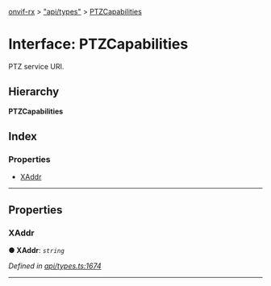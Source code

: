 [onvif-rx](../README.md) > ["api/types"](../modules/_api_types_.md) > [PTZCapabilities](../interfaces/_api_types_.ptzcapabilities.md)

# Interface: PTZCapabilities

PTZ service URI.

## Hierarchy

**PTZCapabilities**

## Index

### Properties

* [XAddr](_api_types_.ptzcapabilities.md#xaddr)

---

## Properties

<a id="xaddr"></a>

###  XAddr

**● XAddr**: *`string`*

*Defined in [api/types.ts:1674](https://github.com/patrickmichalina/onvif-rx/blob/3ab1739/src/api/types.ts#L1674)*

___

